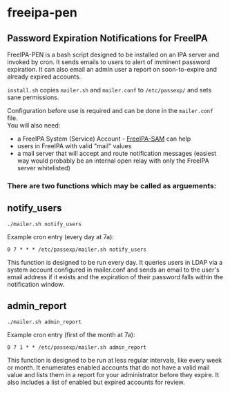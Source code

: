 # freeipa-pen
## Password Expiration Notifications for FreeIPA

FreeIPA-PEN is a bash script designed to be installed on an IPA server and invoked by cron. It sends emails to users to alert of imminent password expiration. It can also email an admin user a report on soon-to-expire and already expired accounts.  

`install.sh` copies `mailer.sh` and `mailer.conf` to `/etc/passexp/` and sets sane permissions.  

Configuration before use is required and can be done in the `mailer.conf` file.  
You will also need:  
- a FreeIPA System (Service) Account - [FreeIPA-SAM](https://github.com/noahbliss/freeipa-sam) can help  
- users in FreeIPA with valid "mail" values  
- a mail server that will accept and route notification messages (easiest way would probably be an internal open relay with only the FreeIPA server whitelisted)

### There are two functions which may be called as arguements:  

## notify_users
```
./mailer.sh notify_users
```
Example cron entry (every day at 7a):  
```
0 7 * * * /etc/passexp/mailer.sh notify_users
```

This function is designed to be run every day. It queries users in LDAP via a system account configured in mailer.conf and sends an email to the user's email address if it exists and the expiration of their password falls within the notification window.  

## admin_report  
```
./mailer.sh admin_report
```
Example cron entry (first of the month at 7a):  
```
0 7 1 * * /etc/passexp/mailer.sh admin_report
```

This function is designed to be run at less regular intervals, like every week or month. It enumerates enabled accounts that do not have a valid mail value and lists them in a report for your administrator before they expire. It also includes a list of enabled but expired accounts for review.  
